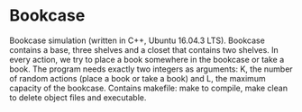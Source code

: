# Bookcase
Bookcase simulation (written in C++, Ubuntu 16.04.3 LTS). Bookcase contains a base, three shelves and a closet that contains two shelves. In every action, we try to place a book somewhere in the bookcase or take a book. The program needs exactly two integers as arguments: K, the number of random actions (place a book or take a book) and L, the maximum capacity of the bookcase. Contains makefile: make to compile, make clean to delete object files and executable.
